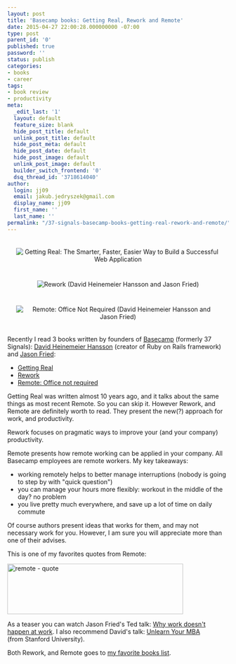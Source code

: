 ```yaml
---
layout: post
title: 'Basecamp books: Getting Real, Rework and Remote'
date: 2015-04-27 22:00:28.000000000 -07:00
type: post
parent_id: '0'
published: true
password: ''
status: publish
categories:
- books
- career
tags:
- book review
- productivity
meta:
  _edit_last: '1'
  layout: default
  feature_size: blank
  hide_post_title: default
  unlink_post_title: default
  hide_post_meta: default
  hide_post_date: default
  hide_post_image: default
  unlink_post_image: default
  builder_switch_frontend: '0'
  dsq_thread_id: '3718614040'
author:
  login: jj09
  email: jakub.jedryszek@gmail.com
  display_name: jj09
  first_name: ''
  last_name: ''
permalink: "/37-signals-basecamp-books-getting-real-rework-and-remote/"
---
```

<div style="text-align: center;">
  <img class="alignnone size-medium wp-image-104" style="max-height: 300px; width: auto; margin: 20px;" src="{{ site.baseurl }}/assets/2015/04/getting-real.jpg" alt="Getting Real: The Smarter, Faster, Easier Way to Build a Successful Web Application" />
  <img class="alignnone size-medium wp-image-25" style="max-height: 300px; width: auto; margin: 20px;" src="{{ site.baseurl }}/assets/2015/04/DHH-Rework.jpg" alt="Rework (David Heinemeier Hansson and Jason Fried)" />
  <img class="alignnone size-medium wp-image-25" style="max-height: 300px; width: auto; margin: 20px;" src="{{ site.baseurl }}/assets/2015/04/DHH-Remote.jpg" alt="Remote: Office Not Required (David Heinemeier Hansson and Jason Fried)" />
</div>
<p>Recently I read 3 books written by founders of <a href="https://basecamp.com/">Basecamp</a> (formerly 37 Signals): <a href="http://david.heinemeierhansson.com/">David Heinemeier Hansson</a> (creator of Ruby on Rails framework) and <a href="https://twitter.com/jasonfried">Jason Fried</a>:</p>
<ul>
<li><a href="https://gettingreal.37signals.com/">Getting Real</a></li>
<li><a href="http://37signals.com/rework/">Rework</a></li>
<li><a href="http://37signals.com/remote/">Remote: Office not required</a></li>
</ul>
<p>Getting Real was written almost 10 years ago, and it talks about the same things as most recent Remote. So you can skip it. However Rework, and Remote are definitely worth to read. They present the new(?) approach for work, and productivity.</p>
<p>Rework focuses on pragmatic ways to improve your (and your company) productivity.</p>
<p>Remote presents how remote working can be applied in your company. All Basecamp employees are remote workers. My key takeaways:</p>
<ul>
<li>working remotely helps to better manage interruptions (nobody is going to step by with "quick question")</li>
<li>you can manage your hours more flexibly: workout in the middle of the day? no problem</li>
<li>you live pretty much everywhere, and save up a lot of time on daily commute</li>
</ul>
<p>Of course authors present ideas that works for them, and may not necessary work for you. However, I am sure you will appreciate more than one of their advises.</p>
<p>This is one of my favorites quotes from Remote:</p>
<p><img class="aligncenter size-full wp-image-9251" src="{{ site.baseurl }}/assets/2015/04/remote-quote.jpg" alt="remote - quote" width="400" height="115" /></p>
<p>As a teaser you can watch Jason Fried's Ted talk: <a href="https://www.ted.com/talks/jason_fried_why_work_doesn_t_happen_at_work">Why work doesn't happen at work</a>. I also recommend David's talk: <a href="https://www.youtube.com/watch?v=MlhAkNWC1qo">Unlearn Your MBA</a> (from Stanford University).</p>
<p>Both Rework, and Remote goes to <a title="Books I like" href="http://jj09.net/books/">my favorite books list</a>.</p>
